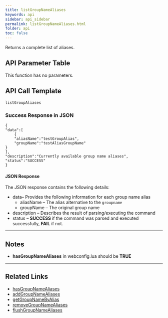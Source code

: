 ```yaml
---
title: listGroupNameAliases
keywords: api
sidebar: api_sidebar
permalink: listGroupNameAliases.html
folder: api
toc: false
---
```


Returns a complete list of aliases.



## API Parameter Table

This function has no parameters.



## API Call Template

``` 
listGroupAliases
```



### Success Response in JSON

``` 
{
"data":[
    {
    "aliasName":"testGroupAlias",
    "groupName":"testAliasGroupName"
}
],
"description":"Currently available group name aliases",
"status":"SUCCESS"
}
```



#### JSON Response

The JSON response contains the following details:

- data– Provides the following information for each group name alias
  - aliasName – The alias alternative to the `groupname`
  - groupName – The original group name
- description – Describes the result of parsing/executing the command
- status – **SUCCESS** if the command was parsed and executed successfully, **FAIL** if not.

------

## Notes

- **hasGroupNameAliases** in webconfig.lua should be **TRUE**


------

## **Related Links**

- [hasGroupNameAliases](userguide_webconfig.html#hasgroupnamealiases)
- [addGroupNameAliases](api_addGroupNameAliases.html)
- [getGroupNameByAlias](api_getGroupNameByAlias.html)
- [removeGroupNameAliases](api_removeGroupNameAliases.html)
- [flushGroupNameAliases](api_flushGroupNameAliases.html)